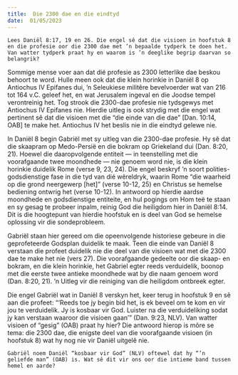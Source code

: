 ```yaml
---
title:  Die 2300 dae en die eindtyd
date:  01/05/2023
---
```


`Lees Daniël 8:17, 19 en 26. Die engel sê dat die visioen in hoofstuk 8 en die profesie oor die 2300 dae met ’n bepaalde tydperk te doen het. Van watter tydperk praat hy en waarom is ’n deeglike begrip daarvan so belangrik?`

Sommige mense voer aan dat dié profesie as 2300 letterlike dae beskou behoort te word. Hulle meen ook dat die klein horinkie in Daniël 8 op Antiochus IV Epifanes dui, ’n Seleukiese militêre bevelvoerder wat van 216 tot 164 v.C. geleef het, en wat Jerusalem ingeval en die Joodse tempel verontreinig het. Tog strook die 2300-dae profesie nie tydsgewys met Antiochus IV Epifanes nie. Hierdie uitleg is ook strydig met die engel wat pertinent sê dat die visioen met die “die einde van die dae” [Dan. 10:14, OAB] te make het. Antiochus IV het beslis nie in die eindtyd gelewe nie.

In Daniël 8 begin Gabriël met sy uitleg van die 2300-dae profesie. Hy sê dat die skaapram op Medo-Persië en die bokram op Griekeland dui (Dan. 8:20, 21). Hoewel die daaropvolgende entiteit — in teenstelling met die voorafgaande twee moondhede — nie genoem word nie, is die klein horinkie duidelik Rome (verse 9, 23, 24). Die engel beskryf ’n soort polities-godsdienstige fase in die tyd van dié wêreldryk, waarin Rome “die waarheid op die grond neergewerp [het]” (verse 10-12, 25) en Christus se hemelse bediening ontwrig het (verse 10-12). In antwoord op hierdie aardse moondhede en godsdienstige entiteite, en hul pogings om Hom teë te staan en sy gesag te probeer inpalm, reinig God die heiligdom hier in Daniël 8:14. Dit is die hoogtepunt van hierdie hoofstuk en is deel van God se hemelse oplossing vir die sondeprobleem.

Gabriël staan hier gereed om die opeenvolgende historiese gebeure in die geprofeteerde Godsplan duidelik te maak. Teen die einde van Daniël 8 verstaan die profeet duidelik nie die deel van die visioen wat met die 2300 dae te make het nie (vers 27). Die voorafgaande gedeelte oor die skaap- en bokram, en die klein horinkie, het Gabriel egter reeds verduidelik, boonop met die eerste twee antieke moondhede wat by die naam genoem word (Dan. 8:20, 21). ’n Uitleg vir die reiniging van die heiligdom ontbreek egter.

Die engel Gabriël wat in Daniël 8 verskyn het, keer terug in hoofstuk 9 en sê aan die profeet: “‘Reeds toe jy begin bid het, is ek beveel om te kom en vir jou te verduidelik. Jy is kosbaar vir God. Luister na die verduideliking sodat jy kan verstaan waaroor die visioen gaan’” (Dan. 9:23, NLV). Van watter visioen of “gesig” (OAB) praat hy hier? Die antwoord hierop is môre se tema: die 2300 dae, die enigste deel van die voorafgaande visioen (in hoofstuk 8) wat hy nog nie vir Daniël uitgelê nie.

`Gabriël noem Daniël “kosbaar vir God” (NLV) oftewel dat hy “’n geliefde man” (OAB) is. Wat sê dit vir ons oor die intieme band tussen hemel en aarde?`